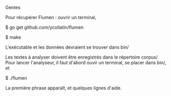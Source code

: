 Gentes

Pour récupérer Flumen :
ouvrir un terminal,

$ go get github.com/ycollatin/flumen

$ make

L'exécutable et les données devraient se trouver dans bin/

Les textes à analyser doivent être enregistrés dans le répertoire corpus/
Pour lancer l'analyseur, il faut d'abord ouvir un terminal, se placer
dans bin/, et 

$ ./flumen

La première phrase apparaît, et quelques lignes d'aide.
